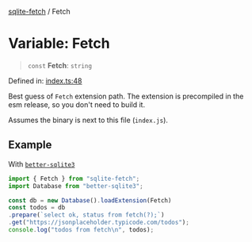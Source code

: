 [sqlite-fetch](../globals.md) / Fetch

# Variable: Fetch

> `const` **Fetch**: `string`

Defined in: [index.ts:48](https://github.com/nestorhealth/medfetch.js/blob/4acb837c034a09bf7dfa1acdf1604159b746493f/sqlite-fetch/src/index.ts#L48)

Best guess of `Fetch` extension path. The extension is precompiled in
the esm release, so you don't need to build it.

Assumes the binary is next to this file (`index.js`).

## Example

With [`better-sqlite3`](https://www.npmjs.com/package/better-sqlite3)
```js
import { Fetch } from "sqlite-fetch";
import Database from "better-sqlite3";

const db = new Database().loadExtension(Fetch)
const todos = db
.prepare(`select ok, status from fetch(?);`)
.get("https://jsonplaceholder.typicode.com/todos");
console.log("todos from fetch\n", todos);
```
